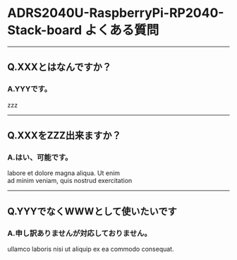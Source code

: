 # ADRS2040U-RaspberryPi-RP2040-Stack-board よくある質問

---

## Q.XXXとはなんですか？

### A.YYYです。

zzz

---

## Q.XXXをZZZ出来ますか？  

### A.はい、可能です。  

labore et dolore magna aliqua. Ut enim  
ad minim veniam, quis nostrud exercitation  

---

## Q.YYYでなくWWWとして使いたいです

### A.申し訳ありませんが対応しておりません。  

ullamco laboris nisi ut aliquip ex ea commodo consequat.   
